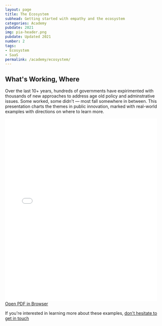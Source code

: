 ```yaml
---
layout: page
title: The Ecosystem
subhead: Getting started with empathy and the ecosystem 
categories: Academy
pubdate: 2021
img: pia-header.png
pubdate: Updated 2021
number: 2
tags: 
- Ecosystem
- SaaS
permalink: /academy/ecosystem/
---
```

## What's Working, Where

Over the last 10+ years, hundreds of governments have expirimented with thousands of new approaches to address age old policy and adminstrative issues. Some worked, some didn't — most fall somewhere in between. This presentation charts the themes in public innovation, marked with real-world examples with directions on where to learn more.

<div class="container-iframe">
<iframe id="pdf-js-viewer" src="{{site.url}}/decks/web/viewer.html?file={{site.url}}/decks/lectures/CAPP2.pdf" title="webviewer" frameborder="0" width="500" height="600" class="responsive-iframe"></iframe>
</div>
<a href="{{site.url}}/decks/web/viewer.html?file={{site.url}}/decks/lectures/CAPP2.pdf">Open PDF in Browser</a>

If you're interested in learning more about these examples, <a href="mailto:abhi.nemani@gmail.com">don't hesitate to get in touch</a>